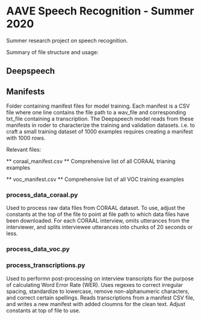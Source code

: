 # AAVE Speech Recognition - Summer 2020
Summer research project on speech recognition.

Summary of file structure and usage:

## Deepspeech

## Manifests
Folder containing manifest files for model training.  Each manifest is a CSV file where one line contains the file path to a wav_file and corresponding txt_file containing a transcription.  The Deepspeech model reads from these manifests in roder to characterize the training and validation datasets.  i.e. to craft a small training dataset of 1000 examples requires creating a manifest with 1000 rows.

Relevant files:

** coraal_manifest.csv **
Comprehensive list of all CORAAL trianing examples

** voc_manifest.csv **
Comprehensive list of all VOC training examples

### process_data_coraal.py
Used to process raw data files from CORAAL dataset.  To use, adjust the constants at the top of the file to point at file path to which data files have been downloaded.  For each CORAAL interview, omits utterances from the interviewer, and splits interviewee utterances into chunks of 20 seconds or less. 

### process_data_voc.py

### process_transcriptions.py
Used to performn post-processing on interview transcripts fior the purpose of calculating Word Error Rate (WER).  Uses regexes to correct irregular spacing, standardize to lowercase, remove non-alphanumeric characters, and correct certain spellings.  Reads transcriptions from a manifest CSV file, and writes a new manifest with added cloumns for the clean text.  Adjust constants at top of file to use.
